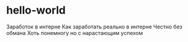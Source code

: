 # hello-world
Заработок в интерне
Как заработать реально в интерне
Честно без обмана
Хоть понемногу но с нарастающим успехом
